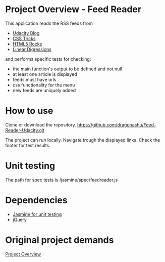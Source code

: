 # Project Overview - Feed Reader

This application reads the RSS feeds from 
*  [Udacity Blog](http://blog.udacity.com/feed)
*  [CSS Tricks](http://feeds.feedburner.com/CssTricks)
*  [HTML5 Rocks](http://feeds.feedburner.com/html5rocks)
*  [Linear Digressions](http://feeds.feedburner.com/udacity-linear-digressions)

and performs specific tests for checking:

* the main function's output to be defined and not null
* at least one article is displayed
* feeds must have urls
* css functionality for the menu
* new feeds are uniquely added 

# How to use

Clone or download the repository.  https://github.com/dragonashu/Feed-Reader-Udacity.git

The project can run locally. 
Navigate trough the displayed links. 
Check the footer for test results.

# Unit testing

The path for spec tests is /jasmine/spec/feedreader.js

# Dependencies

* [Jasmine for unit testing](https://jasmine.github.io/)
* jQuery

# Original project demands 

[Project Overview](https://github.com/udacity/frontend-nanodegree-feedreader)